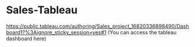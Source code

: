 # Sales-Tableau 
https://public.tableau.com/authoring/Sales_project_16820336898490/Dashboard1?%3Aignore_sticky_session=yes#1 (You can access the tableau dashboard here) 

